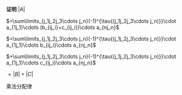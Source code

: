 **证明**
$|A|$

$=\sum\limits_{j_1j_2j_3\cdots j_n}(-1)^{\tau{(j_1j_2j_3\cdots j_n)}}\cdot
a_{1j_1}\cdots (b_{ij_i}+c_{ij_i})\cdots a_{nj_n}$

$=\sum\limits_{j_1j_2j_3\cdots j_n}(-1)^{\tau{(j_1j_2j_3\cdots j_n)}}\cdot
a_{1j_1}\cdots b_{ij_i}\cdots a_{nj_n}$

$+\sum\limits_{j_1j_2j_3\cdots j_n}(-1)^{\tau{(j_1j_2j_3\cdots j_n)}}\cdot
a_{1j_1}\cdots c_{ij_i}\cdots a_{nj_n}$

$=|B|+|C|$

乘法分配律